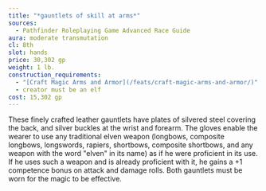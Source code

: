 ```yaml
---
title: "*gauntlets of skill at arms*"
sources:
  - Pathfinder Roleplaying Game Advanced Race Guide
aura: moderate transmutation
cl: 8th
slot: hands
price: 30,302 gp
weight: 1 lb.
construction_requirements:
  - "[Craft Magic Arms and Armor](/feats/craft-magic-arms-and-armor/)"
  - creator must be an elf
cost: 15,302 gp
---
```


These finely crafted leather gauntlets have plates of silvered steel covering the back, and silver buckles at the wrist and forearm. The gloves enable the wearer to use any traditional elven weapon (longbows, composite longbows, longswords, rapiers, shortbows, composite shortbows, and any weapon with the word "elven" in its name) as if he were proficient in its use. If he uses such a weapon and is already proficient with it, he gains a +1 competence bonus on attack and damage rolls. Both gauntlets must be worn for the magic to be effective.

